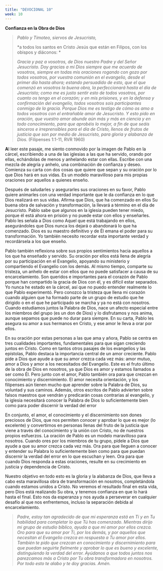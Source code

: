 ```yaml
---
title: "DEVOCIONAL 10"
week: 10
---
```


**Confianza en la Obra de Dios**

> *Pablo y Timoteo, siervos de Jesucristo,*
>
> *a todos los santos en Cristo Jesús que están en Filipos, con los
> obispos y diáconos: *
>
> *Gracia y paz a vosotros, de Dios nuestro Padre y del Señor
> Jesucristo. Doy gracias a mi Dios siempre que me acuerdo de
> vosotros, siempre en todas mis oraciones rogando con gozo por todos
> vosotros, por vuestra comunión en el evangelio, desde el primer día
> hasta ahora; estando persuadido de esto, que el que comenzó en
> vosotros la buena obra, la perfeccionará hasta el día de
> Jesucristo; como me es justo sentir esto de todos vosotros, por cuanto
> os tengo en el corazón; y en mis prisiones, y en la defensa y
> confirmación del evangelio, todos vosotros sois participantes conmigo
> de la gracia. Porque Dios me es testigo de cómo os amo a todos
> vosotros con el entrañable amor de Jesucristo. Y esto pido en oración,
> que vuestro amor abunde aún más y más en ciencia y en todo
> conocimiento, para que aprobéis lo mejor, a fin de que seáis sinceros
> e irreprensibles para el día de Cristo, llenos de frutos de justicia
> que son por medio de Jesucristo, para gloria y alabanza de Dios.*
> (Filipenses 1:1-11, RVR 1960)

**A**l leer este pasaje, me siento conmovido por la imagen de Pablo en
la cárcel, escribiendo a una de las iglesias a las que ha servido,
orando por ellas, echándolas de menos y anhelando estar con ellas.
Escribe con una mezcla de alegría y anhelo, una combinación de confianza
y deseo. Comienza su carta con dos cosas que quiere que sepan y su
oración por lo que Dios hará en sus vidas. Es un modelo maravilloso para
mis propias oraciones por aquellos a quienes enseño.

Después de saludarles y asegurarles sus oraciones en su favor, Pablo
quiere animarles con una verdad importante que le da confianza en lo que
Dios realizará en sus vidas. Afirma que Dios, que ha comenzado en ellos
Su buena obra de salvación y transformación, la llevará a término en el
día de Jesucristo. Pablo sabe que algunos en la iglesia pueden tener
miedo, porque él está ahora en prisión y no puede estar con ellos y
enseñarles. Pablo les señala a Dios como Aquel que está trabajando en
ellos, asegurándoles que Dios nunca los dejará o abandonará lo que ha
comenzado. Dios es su maestro definitivo y de Él emana el poder para su
transformación. Yo también necesito recordar esta importante verdad y
recordársela a los que enseño.

Pablo también reflexiona sobre sus propios sentimientos hacia aquellos a
los que ha enseñado y servido. Su oración por ellos está llena de
alegría por su participación en el Evangelio, apoyando su ministerio y
compartiendo el Evangelio con los demás. Al mismo tiempo, comparte su
tristeza, un anhelo de estar con ellos que no puede satisfacer a causa
de su encarcelamiento. Son queridos e importantes para el corazón de
Pablo porque han compartido la gracia de Dios con él, y es difícil estar
separados. Yo nunca he estado en la cárcel, así que no puedo entender
realmente lo que Pablo experimentó. Pero conozco la tristeza que llena
mi corazón cuando alguien que ha formado parte de un grupo de estudio
que he dirigido o en el que he participado se marcha y ya no está con
nosotros. Cuando estudiamos juntos la Palabra de Dios, nace un afecto
especial entre los miembros del grupo (es un don de Dios) y lo
disfrutamos y nos anima, aunque sepamos que puede no durar para siempre.
En su carta, Pablo les asegura su amor a sus hermanos en Cristo, y ese
amor le lleva a orar por ellos.

En su oración por estas personas a las que ama y añora, Pablo se centra
en tres cualidades importantes, fundamentales para que sigan creciendo
juntos en Cristo. Como en tantos otros pasajes de los evangelios y las
epístolas, Pablo destaca la importancia central de un amor creciente.
Pablo pide a Dios que ayude a que su amor crezca cada vez más: amor
mutuo, amor a Dios y amor a los necesitados del Evangelio. Este es el
fruto último de la obra de Dios en nosotros, ya que Dios es amor y
estamos llamados a ser como Él. Pero junto con el amor, Pablo también
ora para que crezcan en conocimiento y discernimiento. El amor necesita
orientación, y los filipenses aún tienen mucho que aprender sobre la
Palabra de Dios, su voluntad y sus caminos. Además, otros escritos de
Pablo advierten sobre falsos maestros que vendrán y predicarán cosas
contrarias al evangelio, y la iglesia necesitará conocer la Palabra de
Dios lo suficientemente bien como para poder discernir la verdad del
error

En conjunto, el amor, el conocimiento y el discernimiento son dones
preciosos de Dios, que nos permiten conocer y aprobar lo que es mejor
(lo excelente) y convertirnos en personas llenas del fruto de la
justicia que viene a través del conocimiento y la unión con Cristo, no
de nuestros propios esfuerzos. La oración de Pablo es un modelo
maravilloso para nosotros. Cuando ores por los miembros de tu grupo,
pídele a Dios que ayude a que su amor crezca cada vez más. Ora para que
lleguen a conocer y entender su Palabra lo suficientemente bien como
para que puedan discernir la verdad del error en lo que escuchan y leen.
Ora para que cuando Dios responda a estas oraciones, resulte en su
crecimiento en justicia y dependencia de Cristo.

Nuestro objetivo en todo esto es la gloria y la alabanza de Dios, que
lleva a cabo esta maravillosa obra de transformación en nosotros,
completándola cuando estamos unidos a Cristo. No veremos el resultado
final en esta vida, pero Dios está realizando Su obra, y tenemos
confianza en que lo hará hasta el final. Esto nos da esperanza y nos
ayuda a perseverar en cualquier desafío al que nos enfrentemos, incluso
la separación debida al encarcelamiento.

> *Padre, estoy tan agradecido de que mi esperanza está en Ti y en Tu
> habilidad para completar lo que Tú has comenzado. Mientras dirijo mi
> grupo de estudio bíblico, ayuda a que mi amor por ellos crezca. Oro
> para que su amor por Ti, por los demás, y por aquellos que necesitan
> el Evangelio crezca en respuesta a Tu amor por ellos. También te pido
> que crezcan en conocimiento y discernimiento para que puedan seguirte
> fielmente y aprobar lo que es bueno y excelente, distinguiendo la
> verdad del error. Ayúdanos a que todos juntos nos parezcamos más a
> Cristo por Tu obra transformadora en nosotros. Por todo esto te alabo
> y te doy gracias. Amén.*
